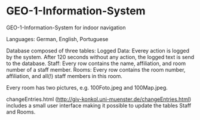 GEO-1-Information-System
========================

GEO-1-Information-System for indoor navigation

Languages: German, English, Portuguese

Database composed of three tables: 
Logged Data: Everey action is logged by the system. After 120 seconds without any action, the logged text is send to 
the database.
Staff: Every row contains the name, affiliation, and room number of a staff member.
Rooms: Every row contains the room number, affiliation, and all(!) staff members in this room.

Every room has two pictures, e.g. 100Foto.jpeg and 100Map.jpeg.

changeEntries.html (http://giv-konkol.uni-muenster.de/changeEntries.html) includes a small user interface making it 
possible to update the tables Staff and Rooms.
